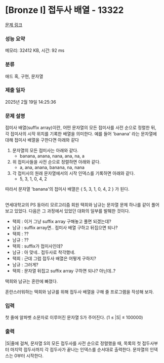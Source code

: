 # [Bronze I] 접두사 배열 - 13322 

[문제 링크](https://www.acmicpc.net/problem/13322) 

### 성능 요약

메모리: 32412 KB, 시간: 92 ms

### 분류

애드 혹, 구현, 문자열

### 제출 일자

2025년 2월 19일 14:25:36

### 문제 설명

<p>접미사 배열(suffix array)이란, 어떤 문자열의 모든 접미사를 사전 순으로 정렬한 뒤, 각 접미사의 시작 위치를 기록한 배열을 의미한다. 예를 들어 'banana' 라는 문자열에 대해 접미사 배열을 구한다면 아래와 같다</p>

<ol>
	<li>문자열의 모든 접미사는 아래와 같다.
	<ul>
		<li>banana, anana, nana, ana, na, a</li>
	</ul>
	</li>
	<li>위 접미사들을 사전 순으로 정렬하면 아래와 같다.
	<ul>
		<li>a, ana, anana, banana, na, nana</li>
	</ul>
	</li>
	<li>각 접미사의 원래 문자열에서의 시작 인덱스를 기록하면 아래와 같다.
	<ul>
		<li>5, 3, 1, 0, 4, 2</li>
	</ul>
	</li>
</ol>

<p>따라서 문자열 'banana'의 접미사 배열은 { 5, 3, 1, 0, 4, 2 } 가 된다.</p>

<p><br>
연세대학교의 PS 동아리 모르고리즘 회원 택희와 남규는 문자열 문제 하나를 같이 풀어보고 있었다. 다음은 그 과정에서 있었던 대화의 일부를 발췌한 것이다.</p>

<ul>
	<li>택희 : 이거 그냥 suffix array 구해놓고 풀면 되겠는데?</li>
	<li>남규 : suffix array면.. 접미사 배열 구하고 뒤집으면 되나?</li>
	<li>택희 : ??</li>
	<li>남규 : ??</li>
	<li>택희 : suffix가 접미사인데?</li>
	<li>남규 : 아 맞네.. 접두사로 착각했네.</li>
	<li>택희 : 근데 그럼 접두사 배열은 어떻게 구하지?</li>
	<li>남규 : 그러게?</li>
	<li>택희 : 문자열 뒤집고 suffix array 구하면 되나? 아닌데..?</li>
</ul>

<p>택희와 남규는 혼란에 빠졌다.</p>

<p>혼란스러워하는 택희와 남규를 위해 접두사 배열을 구해 줄 프로그램을 작성해 보자.</p>

### 입력 

 <p>첫 줄에 알파벳 소문자로 이루어진 문자열 S가 주어진다. (1 ≤ |S| ≤ 100000)</p>

### 출력 

 <p>|S|줄에 걸쳐, 문자열 S의 모든 접두사를 사전 순으로 정렬했을 때, 목록의 첫 접두사부터 마지막 접두사까지 각 접두사가 끝나는 인덱스를 순서대로 출력한다. 문자열의 인덱스는 0부터 시작한다.</p>

